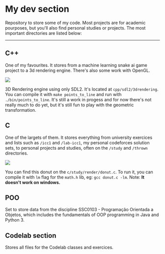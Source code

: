# My dev section

Repository to store some of my code.
Most projects are for academic pourposes, but you'll also find personal studies or projects. The most important directories are listed below:

---

## C++

One of my favourites. It stores from a machine learning snake ai game project to a 3d rendering engine. There's also some work with OpenGL.

![](https://github.com/joseCarlosAndrade/dev-jc/blob/main/media/3d.gif)

3D Rendering engine using only SDL2. It's located at `cpp/sdl2/3drendering`. You can compile it with `make points_to_line` and run with `./bin/points_to_line`. It's still a work in progess and for now there's not really much to do yet, but it's still fun to play with the geometric transformation.  

## C

One of the largets of them. It stores everything from university exercices and lists such as `/icc1` and `/lab-icc1`, my personal codeforces solution sets, to personal projects and studies, often on the  `/study` and `/thrown` directories.

![](https://github.com/joseCarlosAndrade/dev-jc/blob/main/media/donut.gif)

You can find this donut on the `c/study/render/donut.c`. To run it, you can compile it with `lm` flag for the `math.h` lib, eg: `gcc donut.c -lm`. Note: **It doesn't work on windows.**

## POO

Set to store data from the discipline SSC0103 - Programação Orientada a Objetos, which includes the fundamentals of OOP programming in Java and Python 3. 

## Codelab section

Stores all files for the Codelab classes and exercices.
